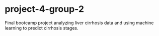 # project-4-group-2
Final bootcamp project analyzing liver cirrhosis data and using machine learning to predict cirrhosis stages.
